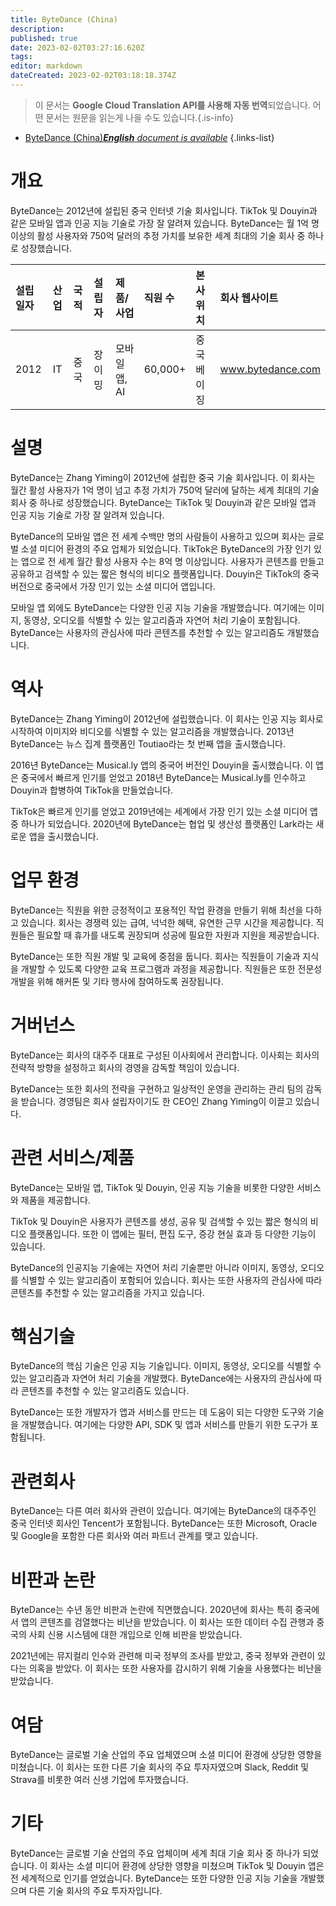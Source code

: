 ```yaml
---
title: ByteDance (China)
description: 
published: true
date: 2023-02-02T03:27:16.620Z
tags: 
editor: markdown
dateCreated: 2023-02-02T03:18:18.374Z
---
```


> 이 문서는 **Google Cloud Translation API를 사용해 자동 번역**되었습니다.
어떤 문서는 원문을 읽는게 나을 수도 있습니다.{.is-info}



- [ByteDance (China)***English** document is available*](/en/Knowledge-base/Dictionary/Company/bytedance-china)
{.links-list}


# 개요

ByteDance는 2012년에 설립된 중국 인터넷 기술 회사입니다. TikTok 및 Douyin과 같은 모바일 앱과 인공 지능 기술로 가장 잘 알려져 있습니다. ByteDance는 월 1억 명 이상의 활성 사용자와 750억 달러의 추정 가치를 보유한 세계 최대의 기술 회사 중 하나로 성장했습니다.

| 설립일자 | 산업 | 국적 | 설립자 | 제품/사업 | 직원 수 | 본사 위치 | 회사 웹사이트 |
| :----------------- | :------ | :--------- | :----- | :--------------- | :----------------- | :-------------------- | :--------------- |
| 2012 | IT | 중국 | 장이밍 | 모바일 앱, AI | 60,000+ | 중국 베이징 | www.bytedance.com |

# 설명

ByteDance는 Zhang Yiming이 2012년에 설립한 중국 기술 회사입니다. 이 회사는 월간 활성 사용자가 1억 명이 넘고 추정 가치가 750억 달러에 달하는 세계 최대의 기술 회사 중 하나로 성장했습니다. ByteDance는 TikTok 및 Douyin과 같은 모바일 앱과 인공 지능 기술로 가장 잘 알려져 있습니다.

ByteDance의 모바일 앱은 전 세계 수백만 명의 사람들이 사용하고 있으며 회사는 글로벌 소셜 미디어 환경의 주요 업체가 되었습니다. TikTok은 ByteDance의 가장 인기 있는 앱으로 전 세계 월간 활성 사용자 수는 8억 명 이상입니다. 사용자가 콘텐츠를 만들고 공유하고 검색할 수 있는 짧은 형식의 비디오 플랫폼입니다. Douyin은 TikTok의 중국 버전으로 중국에서 가장 인기 있는 소셜 미디어 앱입니다.

모바일 앱 외에도 ByteDance는 다양한 인공 지능 기술을 개발했습니다. 여기에는 이미지, 동영상, 오디오를 식별할 수 있는 알고리즘과 자연어 처리 기술이 포함됩니다. ByteDance는 사용자의 관심사에 따라 콘텐츠를 추천할 수 있는 알고리즘도 개발했습니다.

# 역사

ByteDance는 Zhang Yiming이 2012년에 설립했습니다. 이 회사는 인공 지능 회사로 시작하여 이미지와 비디오를 식별할 수 있는 알고리즘을 개발했습니다. 2013년 ByteDance는 뉴스 집계 플랫폼인 Toutiao라는 첫 번째 앱을 출시했습니다.

2016년 ByteDance는 Musical.ly 앱의 중국어 버전인 Douyin을 출시했습니다. 이 앱은 중국에서 빠르게 인기를 얻었고 2018년 ByteDance는 Musical.ly를 인수하고 Douyin과 합병하여 TikTok을 만들었습니다.

TikTok은 빠르게 인기를 얻었고 2019년에는 세계에서 가장 인기 있는 소셜 미디어 앱 중 하나가 되었습니다. 2020년에 ByteDance는 협업 및 생산성 플랫폼인 Lark라는 새로운 앱을 출시했습니다.

# 업무 환경

ByteDance는 직원을 위한 긍정적이고 포용적인 작업 환경을 만들기 위해 최선을 다하고 있습니다. 회사는 경쟁력 있는 급여, 넉넉한 혜택, 유연한 근무 시간을 제공합니다. 직원들은 필요할 때 휴가를 내도록 권장되며 성공에 필요한 자원과 지원을 제공받습니다.

ByteDance는 또한 직원 개발 및 교육에 중점을 둡니다. 회사는 직원들이 기술과 지식을 개발할 수 있도록 다양한 교육 프로그램과 과정을 제공합니다. 직원들은 또한 전문성 개발을 위해 해커톤 및 기타 행사에 참여하도록 권장됩니다.

# 거버넌스

ByteDance는 회사의 대주주 대표로 구성된 이사회에서 관리합니다. 이사회는 회사의 전략적 방향을 설정하고 회사의 경영을 감독할 책임이 있습니다.

ByteDance는 또한 회사의 전략을 구현하고 일상적인 운영을 관리하는 관리 팀의 감독을 받습니다. 경영팀은 회사 설립자이기도 한 CEO인 Zhang Yiming이 이끌고 있습니다.

# 관련 서비스/제품

ByteDance는 모바일 앱, TikTok 및 Douyin, 인공 지능 기술을 비롯한 다양한 서비스와 제품을 제공합니다.

TikTok 및 Douyin은 사용자가 콘텐츠를 생성, 공유 및 검색할 수 있는 짧은 형식의 비디오 플랫폼입니다. 또한 이 앱에는 필터, 편집 도구, 증강 현실 효과 등 다양한 기능이 있습니다.

ByteDance의 인공지능 기술에는 자연어 처리 기술뿐만 아니라 이미지, 동영상, 오디오를 식별할 수 있는 알고리즘이 포함되어 있습니다. 회사는 또한 사용자의 관심사에 따라 콘텐츠를 추천할 수 있는 알고리즘을 가지고 있습니다.

# 핵심기술

ByteDance의 핵심 기술은 인공 지능 기술입니다. 이미지, 동영상, 오디오를 식별할 수 있는 알고리즘과 자연어 처리 기술을 개발했다. ByteDance에는 사용자의 관심사에 따라 콘텐츠를 추천할 수 있는 알고리즘도 있습니다.

ByteDance는 또한 개발자가 앱과 서비스를 만드는 데 도움이 되는 다양한 도구와 기술을 개발했습니다. 여기에는 다양한 API, SDK 및 앱과 서비스를 만들기 위한 도구가 포함됩니다.

# 관련회사

ByteDance는 다른 여러 회사와 관련이 있습니다. 여기에는 ByteDance의 대주주인 중국 인터넷 회사인 Tencent가 포함됩니다. ByteDance는 또한 Microsoft, Oracle 및 Google을 포함한 다른 회사와 여러 파트너 관계를 맺고 있습니다.

# 비판과 논란

ByteDance는 수년 동안 비판과 논란에 직면했습니다. 2020년에 회사는 특히 중국에서 앱의 콘텐츠를 검열했다는 비난을 받았습니다. 이 회사는 또한 데이터 수집 관행과 중국의 사회 신용 시스템에 대한 개입으로 인해 비판을 받았습니다.

2021년에는 뮤지컬리 인수와 관련해 미국 정부의 조사를 받았고, 중국 정부와 관련이 있다는 의혹을 받았다. 이 회사는 또한 사용자를 감시하기 위해 기술을 사용했다는 비난을 받았습니다.

# 여담

ByteDance는 글로벌 기술 산업의 주요 업체였으며 소셜 미디어 환경에 상당한 영향을 미쳤습니다. 이 회사는 또한 다른 기술 회사의 주요 투자자였으며 Slack, Reddit 및 Strava를 비롯한 여러 신생 기업에 투자했습니다.

# 기타

ByteDance는 글로벌 기술 산업의 주요 업체이며 세계 최대 기술 회사 중 하나가 되었습니다. 이 회사는 소셜 미디어 환경에 상당한 영향을 미쳤으며 TikTok 및 Douyin 앱은 전 세계적으로 인기를 얻었습니다. ByteDance는 또한 다양한 인공 지능 기술을 개발했으며 다른 기술 회사의 주요 투자자입니다.